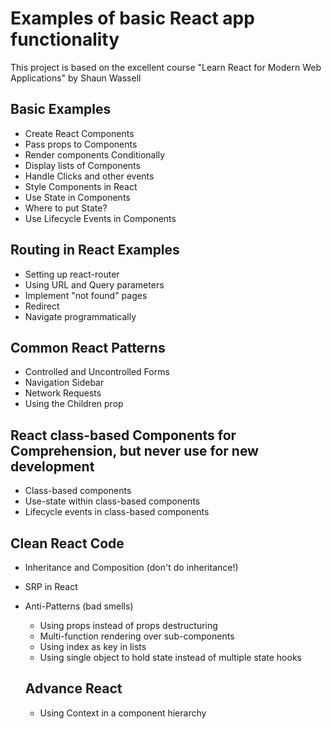 # Examples of basic React app functionality

This project is based on the excellent course "Learn React for Modern Web Applications" by Shaun Wassell

## Basic Examples

- Create React Components
- Pass props to Components
- Render components Conditionally
- Display lists of Components
- Handle Clicks and other events
- Style Components in React
- Use State in Components
- Where to put State?
- Use Lifecycle Events in Components

## Routing in React Examples

- Setting up react-router
- Using URL and Query parameters
- Implement "not found" pages
- Redirect
- Navigate programmatically

## Common React Patterns

- Controlled and Uncontrolled Forms
- Navigation Sidebar
- Network Requests
- Using the Children prop

## React class-based Components for Comprehension, but never use for new development

- Class-based components
- Use-state within class-based components
- Lifecycle events in class-based components

## Clean React Code

- Inheritance and Composition (don't do inheritance!)
- SRP in React
- Anti-Patterns (bad smells)

  - Using props instead of props destructuring
  - Multi-function rendering over sub-components
  - Using index as key in lists
  - Using single object to hold state instead of multiple state hooks

  ## Advance React

  - Using Context in a component hierarchy
